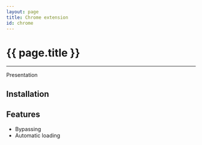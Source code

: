 ```yaml
---
layout: page
title: Chrome extension
id: chrome
---
```


# {{ page.title }}

---

Presentation

## Installation

## Features

* Bypassing
* Automatic loading

